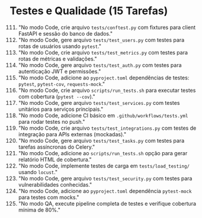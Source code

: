 # Testes e Qualidade (15 Tarefas)

111. "No modo Code, crie arquivo `tests/conftest.py` com fixtures para client FastAPI e sessão do banco de dados."
112. "No modo Code, gere arquivo `tests/test_users.py` com testes para rotas de usuários usando `pytest`."
113. "No modo Code, crie arquivo `tests/test_metrics.py` com testes para rotas de métricas e validações."
114. "No modo Code, gere arquivo `tests/test_auth.py` com testes para autenticação JWT e permissões."
115. "No modo Code, adicione ao `pyproject.toml` dependências de testes: `pytest`, `pytest-cov`, `requests-mock`."
116. "No modo Code, crie arquivo `scripts/run_tests.sh` para executar testes com cobertura (`pytest --cov`)."
117. "No modo Code, gere arquivo `tests/test_services.py` com testes unitários para serviços principais."
118. "No modo Code, adicione CI básico em `.github/workflows/tests.yml` para rodar testes no push."
119. "No modo Code, crie arquivo `tests/test_integrations.py` com testes de integração para APIs externas (mockadas)."
120. "No modo Code, gere arquivo `tests/test_tasks.py` com testes para tarefas assíncronas do Celery."
121. "No modo Code, adicione ao `scripts/run_tests.sh` opção para gerar relatório HTML de cobertura."
122. "No modo Code, implemente testes de carga em `tests/load_testing/` usando `locust`."
123. "No modo Code, gere arquivo `tests/test_security.py` com testes para vulnerabilidades conhecidas."
124. "No modo Code, adicione ao `pyproject.toml` dependência `pytest-mock` para testes com mocks."
125. "No modo QA, execute pipeline completa de testes e verifique cobertura mínima de 80%."